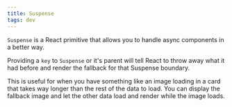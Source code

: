 ```yaml
---
title: Suspense
tags: dev
---
```


`Suspense` is a React primitive that allows you to handle async components in a better way.


Providing a `key` to `Suspense` or it's parent will tell React to throw away what it had before and render the fallback for that Suspense boundary. 

This is useful for when you have something like an image loading in a card that takes way longer than the rest of the data to load. You can display the fallback image and let the other data load and render while the image loads.
